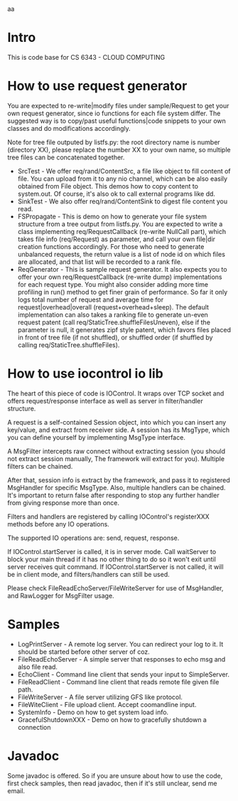 aa
# Intro
This is code base for CS 6343 - CLOUD COMPUTING

# How to use request generator
You are expected to re-write|modify files under sample/Request to get your own request generator, since io functions for each file system differ. The suggested way is to copy/past useful functions|code snippets to your own classes and do modifications accordingly.

Note for tree file outputed by listfs.py: the root directory name is number (directory XX), please replace the number XX to your own name, so multiple tree files can be concatenated together.

* SrcTest - We offer req/rand/ContentSrc, a file like object to fill content of file. You can upload from it to any nio channel, which can be also easily obtained from File object. This demos how to copy content to system.out. Of course, it's also ok to call external programs like dd.
* SinkTest - We also offer req/rand/ContentSink to digest file content you read.
* FSPropagate - This is demo on how to generate your file system structure from a tree output from listfs.py. You are expected to write a class implementing req/RequestCallback (re-write NullCall part), which takes file info (req/Request) as parameter, and call your own file|dir creation functions accordingly. For those who need to generate unbalanced requests, the return value is a list of node id on which files are allocated, and that list will be recorded to a rank file.
* ReqGenerator - This is sample request generator. It also expects you to offer your own req/RequestCallback (re-write dump) implementations for each request type. You might also consider adding more time profiling in run() method to get finer grain of performance. So far it only logs total number of request and average time for request|overhead|overall (request+overhead+sleep). The default implementation can also takes a ranking file to generate un-even request patent (call req/StaticTree.shuffleFilesUneven), else if the parameter is null, it generates zipf style patent, which favors files placed in front of tree file (if not shuffled), or shuffled order (if shuffled by calling req/StaticTree.shuffleFiles). 

# How to use iocontrol io lib
The heart of this piece of code is IOControl. It wraps over TCP socket and offers request/response interface as well as server in filter/handler structure.

A request is a self-contained Session object, into which you can insert any key/value, and extract from receiver side. A session has its MsgType, which you can define yourself by implementing MsgType interface.

A MsgFilter intercepts raw connect without extracting session (you should not extract session manually, The framework will extract for you). Multiple filters can be chained.

After that, session info is extract by the framework, and pass it to registered MsgHandler for specific MsgType. Also, multiple handlers can be chained. It's important to return false after responding to stop any further handler from giving response more than once.

Filters and handlers are registered by calling IOControl's registerXXX methods before any IO operations.

The supported IO operations are: send, request, response.

If IOControl.startServer is called, it is in server mode. Call waitServer to block your main thread if it has no other thing to do so it won't exit until server receives quit command. If IOControl.startServer is not called, it will be in client mode, and filters/handlers can still be used.

Please check FileReadEchoServer/FileWriteServer for use of MsgHandler, and RawLogger for MsgFilter usage.

# Samples
* LogPrintServer - A remote log server. You can redirect your log to it. It should be started before other server of coz.
* FileReadEchoServer - A simple server that responses to echo msg and also file read.
* EchoClient - Command line client that sends your input to SimpleServer.
* FileReadClient - Command line client that reads remote file given file path.
* FileWriteServer - A file server utilizing GFS like protocol.
* FileWiteClient - File upload client. Accept coomandline input.
* SystemInfo - Demo on how to get system load info.
* GracefulShutdownXXX - Demo on how to gracefully shutdown a connection

# Javadoc
Some javadoc is offered. So if you are unsure about how to use the code, first check samples, then read javadoc, then if it's still unclear, send me email.
